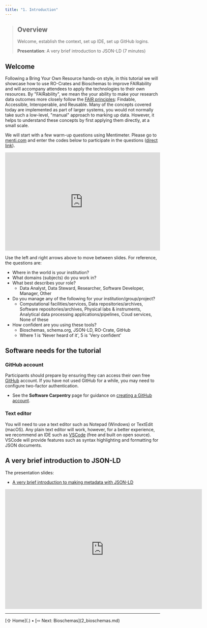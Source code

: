 ```yaml
---
title: "1. Introduction"
---
```


> ## Overview
> Welcome, establish the context, set up IDE, set up GitHub logins.
> 
> **Presentation**: A very brief introduction to JSON-LD (7 minutes)

## Welcome

Following a Bring Your Own Resource hands-on style, in this tutorial we will showcase how to use RO-Crates and Bioschemas to improve FAIRability and will accompany attendees to apply the technologies to their own resources. 
By "FAIRability", we mean the your ability to make your research data outcomes more closely follow the [FAIR principles](https://www.go-fair.org/fair-principles/): Findable, Accessible, Interoperable, and Reusable. 
Many of the concepts covered today are implemented as part of larger systems, you would not normally take such a low-level, "manual" approach to marking up data. 
However, it helps to understand these concepts by first applying them directly, at a small scale.

We will start with a few warm-up questions using Mentimeter. Please go to [menti.com](https://menti.com) and enter the codes below to participate in the questions ([direct link](https://www.menti.com/alxd32bzopmh)).

<div style='position: relative; padding-bottom: 56.25%; padding-top: 35px; height: 0; overflow: hidden;'><iframe sandbox='allow-scripts allow-same-origin allow-presentation' allowfullscreen='true' allowtransparency='true' frameborder='0' height='315' src='https://www.mentimeter.com/app/presentation/alwsrhbfa1opyjm75jijkhh21qg57ky4/embed' style='position: absolute; top: 0; left: 0; width: 100%; height: 100%;' width='420'></iframe></div>

Use the left and right arrows above to move between slides. For reference, the questions are:

- Where in the world is your institution?
- What domains (subjects) do you work in?
- What best describes your role?
  - Data Analyst, Data Steward, Researcher, Software Developer, Manager, Other
- Do you manage any of the following for your institution/group/project?
  - Computational facilities/services, Data repositories/archives, Software repositories/archives, Physical labs & instruments, Analytical data processing applications/pipelines, Coud services, None of these
- How confident are you using these tools? 
  - Bioschemas, schema.org, JSON-LD, RO-Crate, GitHub
  - Where 1 is 'Never heard of it', 5 is 'Very confident'


## Software needs for the tutorial

### GitHub account

Participants should prepare by ensuring they can access their own free [GitHub](https://github.com/) account. If you have not used GitHub for a while, you may need to configure two-factor authentication. 

- See the **Software Carpentry** page for guidance on [creating a GitHub account](https://swcarpentry.github.io/git-novice/#creating-a-github-account).

### Text editor

You will need to use a text editor such as Notepad (Windows) or TextEdit (macOS). Any plain text editor will work, however, for a better experience, we recommend an IDE such as [VSCode](https://code.visualstudio.com/download) (free and built on open source). VSCode will provide features such as syntax highlighting and formatting for JSON documents.


## A very brief introduction to JSON-LD

The presentation slides:
- [A very brief introduction to making metadata with JSON-LD](https://docs.google.com/presentation/d/1tw8s0eE1fGk53J-t1bjtYg_Nrd0UhhxO/edit#slide=id.p1)

<iframe src="https://docs.google.com/presentation/d/e/2PACX-1vRiX5GhMJLVZ7tkvxEBjfuazeMMgla2hOwmBz9ZhWTERJdtW_9zXRLI2Di4UxiK3A/pubembed?start=false&loop=false&delayms=3000" frameborder="0" width="640" height="389" allowfullscreen="true" mozallowfullscreen="true" webkitallowfullscreen="true"></iframe>

<hr />
[⇧ Home](.) • [⇨ Next: Bioschemas](2_bioschemas.md)
